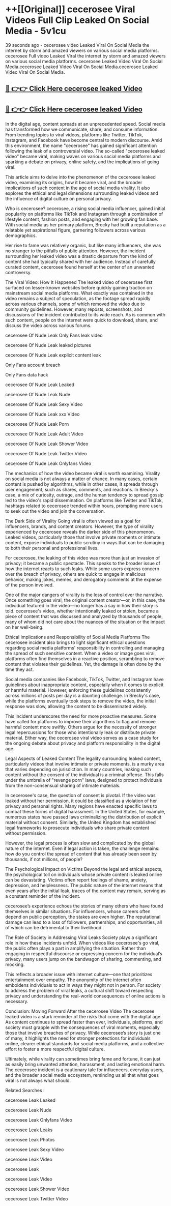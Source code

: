# ++[[Original]] cecerosee Viral Videos Full Clip Leaked On Social Media - 5v1cu<br>

39 seconds ago - cecerosee video Leaked Viral On Social Media the internet by storm and amazed viewers on various social media platforms.
cecerosee Full video Leaked Viral the internet by storm and amazed viewers on various social media platforms. cecerosee Leaked Video Viral On Social Media.cecerosee Leaked Video Viral On Social Media.cecerosee Leaked Video Viral On Social Media.<br>


## [🔴 👉👉 Click Here cecerosee leaked Video ](https://onlyclips.site?title=cecerosee&ref=git)

## [🔴 👉👉 Click Here cecerosee leaked Video ](https://onlyclips.site?title=cecerosee&ref=git)

In the digital age, content spreads at an unprecedented speed. Social media has transformed how we communicate, share, and consume information. From trending topics to viral videos, platforms like Twitter, TikTok, Instagram, and Facebook have become central to modern discourse. Amid this environment, the name "cecerosee" has gained significant attention following the leak of a controversial video. The so-called "cecerosee leaked video" became viral, making waves on various social media platforms and sparking a debate on privacy, online safety, and the implications of going viral.

This article aims to delve into the phenomenon of the cecerosee leaked video, examining its origins, how it became viral, and the broader implications of such content in the age of social media virality. It also explores the ethical and legal dimensions surrounding leaked videos and the influence of digital culture on personal privacy.

Who is cecerosee?
cecerosee, a rising social media influencer, gained initial popularity on platforms like TikTok and Instagram through a combination of lifestyle content, fashion posts, and engaging with her growing fan base. With social media as her primary platform, Brecky had built a reputation as a relatable yet aspirational figure, garnering followers across various demographics.

Her rise to fame was relatively organic, but like many influencers, she was no stranger to the pitfalls of public attention. However, the incident surrounding her leaked video was a drastic departure from the kind of content she had typically shared with her audience. Instead of carefully curated content, cecerosee found herself at the center of an unwanted controversy.

The Viral Video: How It Happened
The leaked video of cecerosee first surfaced on lesser-known websites before quickly gaining traction on mainstream social media platforms. What exactly was contained in the video remains a subject of speculation, as the footage spread rapidly across various channels, some of which removed the video due to community guidelines. However, many reposts, screenshots, and discussions of the incident contributed to its wide reach. As is common with such content, people on the internet were quick to download, share, and discuss the video across various forums.

cecerosee Of Nude Leak Only Fans leak video

cecerosee Of Nude Leak leaked pictures

cecerosee Of Nude Leak explicit content leak

Only Fans account breach

Only Fans data hack

cecerosee Of Nude Leak Leaked

cecerosee Of Nude Leak Nude

cecerosee Of Nude Leak Sexy Video

cecerosee Of Nude Leak xxx Video

cecerosee Of Nude Leak Porn

cecerosee Of Nude Leak Adult Video

cecerosee Of Nude Leak Shower Video

cecerosee Of Nude Leak Twitter Video

cecerosee Of Nude Leak Onlyfans Video

The mechanics of how the video became viral is worth examining. Virality on social media is not always a matter of chance. In many cases, certain content is pushed by algorithms, while in other cases, it spreads through user engagement, such as shares, comments, and reactions. In Brecky's case, a mix of curiosity, outrage, and the human tendency to spread gossip led to the video's rapid dissemination. On platforms like Twitter and TikTok, hashtags related to cecerosee trended within hours, prompting more users to seek out the video and join the conversation.

The Dark Side of Virality
Going viral is often viewed as a goal for influencers, brands, and content creators. However, the type of virality experienced by cecerosee reveals the darker side of this phenomenon. Leaked videos, particularly those that involve private moments or intimate content, expose individuals to public scrutiny in ways that can be damaging to both their personal and professional lives.

For cecerosee, the leaking of this video was more than just an invasion of privacy; it became a public spectacle. This speaks to the broader issue of how the internet reacts to such leaks. While some users express concern over the breach of privacy, others are quick to engage in malicious behavior, making jokes, memes, and derogatory comments at the expense of the person involved.

One of the major dangers of virality is the loss of control over the narrative. Once something goes viral, the original content creator—or, in this case, the individual featured in the video—no longer has a say in how their story is told. cecerosee's video, whether intentionally leaked or stolen, became a piece of content that was discussed and analyzed by thousands of people, many of whom did not care about the nuances of the situation or the impact on her well-being.

Ethical Implications and Responsibility of Social Media Platforms
The cecerosee incident also brings to light significant ethical questions regarding social media platforms' responsibility in controlling and managing the spread of such sensitive content. When a video or image goes viral, platforms often find themselves in a reactive position, scrambling to remove content that violates their guidelines. Yet, the damage is often done by the time they act.

Social media companies like Facebook, TikTok, Twitter, and Instagram have guidelines about inappropriate content, especially when it comes to explicit or harmful material. However, enforcing these guidelines consistently across millions of posts per day is a daunting challenge. In Brecky's case, while the platforms eventually took steps to remove the video, the initial response was slow, allowing the content to be disseminated widely.

This incident underscores the need for more proactive measures. Some have called for platforms to improve their algorithms to flag and remove harmful content more swiftly. Others argue for the necessity of stronger legal repercussions for those who intentionally leak or distribute private material. Either way, the cecerosee viral video serves as a case study for the ongoing debate about privacy and platform responsibility in the digital age.

Legal Aspects of Leaked Content
The legality surrounding leaked content, particularly videos that involve intimate or private moments, is a murky area that varies depending on jurisdiction. In many countries, leaking such content without the consent of the individual is a criminal offense. This falls under the umbrella of "revenge porn" laws, designed to protect individuals from the non-consensual sharing of intimate materials.

In cecerosee's case, the question of consent is pivotal. If the video was leaked without her permission, it could be classified as a violation of her privacy and personal rights. Many regions have enacted specific laws to combat these forms of digital harassment. In the United States, for example, numerous states have passed laws criminalizing the distribution of explicit material without consent. Similarly, the United Kingdom has established legal frameworks to prosecute individuals who share private content without permission.

However, the legal process is often slow and complicated by the global nature of the internet. Even if legal action is taken, the challenge remains: how do you control the spread of content that has already been seen by thousands, if not millions, of people?

The Psychological Impact on Victims
Beyond the legal and ethical aspects, the psychological toll on individuals whose private content is leaked online can be devastating. Victims often report feelings of shame, anxiety, depression, and helplessness. The public nature of the internet means that even years after the initial leak, traces of the content may remain, serving as a constant reminder of the incident.

cecerosee’s experience echoes the stories of many others who have found themselves in similar situations. For influencers, whose careers often depend on public perception, the stakes are even higher. The reputational damage can lead to a loss of followers, partnerships, and opportunities, all of which can be detrimental to their livelihood.

The Role of Society in Addressing Viral Leaks
Society plays a significant role in how these incidents unfold. When videos like cecerosee's go viral, the public often plays a part in amplifying the situation. Rather than engaging in respectful discourse or expressing concern for the individual’s privacy, many users jump on the bandwagon of sharing, commenting, and mocking.

This reflects a broader issue with internet culture—one that prioritizes entertainment over empathy. The anonymity of the internet often emboldens individuals to act in ways they might not in person. For society to address the problem of viral leaks, a cultural shift toward respecting privacy and understanding the real-world consequences of online actions is necessary.

Conclusion: Moving Forward After the cecerosee Video
The cecerosee leaked video is a stark reminder of the risks that come with the digital age. As content continues to spread faster than ever, individuals, platforms, and society must grapple with the consequences of viral moments, especially those that involve breaches of privacy. While cecerosee’s story is just one of many, it highlights the need for stronger protections for individuals online, clearer ethical standards for social media platforms, and a collective effort to foster a more respectful digital culture.

Ultimately, while virality can sometimes bring fame and fortune, it can just as easily bring unwanted attention, harassment, and lasting emotional harm. The cecerosee incident is a cautionary tale for influencers, everyday users, and the broader social media ecosystem, reminding us all that what goes viral is not always what should.

Related Searches :

cecerosee Leak Leaked

cecerosee Leak Nude

cecerosee Leak Onlyfans Video

cecerosee Leak Leaks

cecerosee Leak Photos

cecerosee Leak Sexy Video

cecerosee Leak Video

cecerosee Leak

cecerosee Leak Video

cecerosee Leak Shower Video

cecerosee Leak Twitter Video

